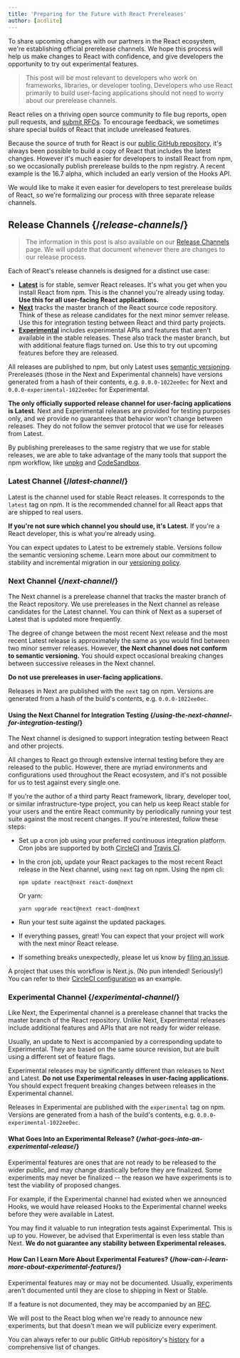 ```yaml
---
title: 'Preparing for the Future with React Prereleases'
author: [acdlite]
---
```


To share upcoming changes with our partners in the React ecosystem, we're establishing official prerelease channels. We hope this process will help us make changes to React with confidence, and give developers the opportunity to try out experimental features.

> This post will be most relevant to developers who work on frameworks, libraries, or developer tooling. Developers who use React primarily to build user-facing applications should not need to worry about our prerelease channels.

React relies on a thriving open source community to file bug reports, open pull requests, and [submit RFCs](https://github.com/reactjs/rfcs). To encourage feedback, we sometimes share special builds of React that include unreleased features.

Because the source of truth for React is our [public GitHub repository](https://github.com/facebook/react), it's always been possible to build a copy of React that includes the latest changes. However it's much easier for developers to install React from npm, so we occasionally publish prerelease builds to the npm registry. A recent example is the 16.7 alpha, which included an early version of the Hooks API.

We would like to make it even easier for developers to test prerelease builds of React, so we're formalizing our process with three separate release channels.

## Release Channels {/*release-channels*/}

> The information in this post is also available on our [Release Channels](/docs/release-channels) page. We will update that document whenever there are changes to our release process.

Each of React's release channels is designed for a distinct use case:

- [**Latest**](#latest-channel) is for stable, semver React releases. It's what you get when you install React from npm. This is the channel you're already using today. **Use this for all user-facing React applications.**
- [**Next**](#next-channel) tracks the master branch of the React source code repository. Think of these as release candidates for the next minor semver release. Use this for integration testing between React and third party projects.
- [**Experimental**](#experimental-channel) includes experimental APIs and features that aren't available in the stable releases. These also track the master branch, but with additional feature flags turned on. Use this to try out upcoming features before they are released.

All releases are published to npm, but only Latest uses [semantic versioning](/docs/faq-versioning). Prereleases (those in the Next and Experimental channels) have versions generated from a hash of their contents, e.g. `0.0.0-1022ee0ec` for Next and `0.0.0-experimental-1022ee0ec` for Experimental.

**The only officially supported release channel for user-facing applications is Latest**. Next and Experimental releases are provided for testing purposes only, and we provide no guarantees that behavior won't change between releases. They do not follow the semver protocol that we use for releases from Latest.

By publishing prereleases to the same registry that we use for stable releases, we are able to take advantage of the many tools that support the npm workflow, like [unpkg](https://unpkg.com) and [CodeSandbox](https://codesandbox.io).

### Latest Channel {/*latest-channel*/}

Latest is the channel used for stable React releases. It corresponds to the `latest` tag on npm. It is the recommended channel for all React apps that are shipped to real users.

**If you're not sure which channel you should use, it's Latest.** If you're a React developer, this is what you're already using.

You can expect updates to Latest to be extremely stable. Versions follow the semantic versioning scheme. Learn more about our commitment to stability and incremental migration in our [versioning policy](/docs/faq-versioning).

### Next Channel {/*next-channel*/}

The Next channel is a prerelease channel that tracks the master branch of the React repository. We use prereleases in the Next channel as release candidates for the Latest channel. You can think of Next as a superset of Latest that is updated more frequently.

The degree of change between the most recent Next release and the most recent Latest release is approximately the same as you would find between two minor semver releases. However, **the Next channel does not conform to semantic versioning.** You should expect occasional breaking changes between successive releases in the Next channel.

**Do not use prereleases in user-facing applications.**

Releases in Next are published with the `next` tag on npm. Versions are generated from a hash of the build's contents, e.g. `0.0.0-1022ee0ec`.

#### Using the Next Channel for Integration Testing {/*using-the-next-channel-for-integration-testing*/}

The Next channel is designed to support integration testing between React and other projects.

All changes to React go through extensive internal testing before they are released to the public. However, there are myriad environments and configurations used throughout the React ecosystem, and it's not possible for us to test against every single one.

If you're the author of a third party React framework, library, developer tool, or similar infrastructure-type project, you can help us keep React stable for your users and the entire React community by periodically running your test suite against the most recent changes. If you're interested, follow these steps:

- Set up a cron job using your preferred continuous integration platform. Cron jobs are supported by both [CircleCI](https://circleci.com/docs/2.0/triggers/#scheduled-builds) and [Travis CI](https://docs.travis-ci.com/user/cron-jobs/).
- In the cron job, update your React packages to the most recent React release in the Next channel, using `next` tag on npm. Using the npm cli:

  ```
  npm update react@next react-dom@next
  ```

  Or yarn:

  ```
  yarn upgrade react@next react-dom@next
  ```

- Run your test suite against the updated packages.
- If everything passes, great! You can expect that your project will work with the next minor React release.
- If something breaks unexpectedly, please let us know by [filing an issue](https://github.com/facebook/react/issues).

A project that uses this workflow is Next.js. (No pun intended! Seriously!) You can refer to their [CircleCI configuration](https://github.com/zeit/next.js/blob/c0a1c0f93966fe33edd93fb53e5fafb0dcd80a9e/.circleci/config.yml) as an example.

### Experimental Channel {/*experimental-channel*/}

Like Next, the Experimental channel is a prerelease channel that tracks the master branch of the React repository. Unlike Next, Experimental releases include additional features and APIs that are not ready for wider release.

Usually, an update to Next is accompanied by a corresponding update to Experimental. They are based on the same source revision, but are built using a different set of feature flags.

Experimental releases may be significantly different than releases to Next and Latest. **Do not use Experimental releases in user-facing applications.** You should expect frequent breaking changes between releases in the Experimental channel.

Releases in Experimental are published with the `experimental` tag on npm. Versions are generated from a hash of the build's contents, e.g. `0.0.0-experimental-1022ee0ec`.

#### What Goes Into an Experimental Release? {/*what-goes-into-an-experimental-release*/}

Experimental features are ones that are not ready to be released to the wider public, and may change drastically before they are finalized. Some experiments may never be finalized -- the reason we have experiments is to test the viability of proposed changes.

For example, if the Experimental channel had existed when we announced Hooks, we would have released Hooks to the Experimental channel weeks before they were available in Latest.

You may find it valuable to run integration tests against Experimental. This is up to you. However, be advised that Experimental is even less stable than Next. **We do not guarantee any stability between Experimental releases.**

#### How Can I Learn More About Experimental Features? {/*how-can-i-learn-more-about-experimental-features*/}

Experimental features may or may not be documented. Usually, experiments aren't documented until they are close to shipping in Next or Stable.

If a feature is not documented, they may be accompanied by an [RFC](https://github.com/reactjs/rfcs).

We will post to the React blog when we're ready to announce new experiments, but that doesn't mean we will publicize every experiment.

You can always refer to our public GitHub repository's [history](https://github.com/facebook/react/commits/master) for a comprehensive list of changes.
